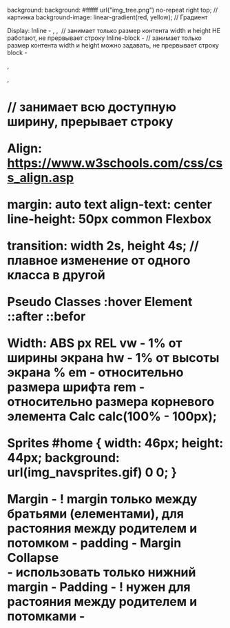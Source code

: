 background:
    background: #ffffff url("img_tree.png") no-repeat right top; // картинка
    background-image: linear-gradient(red, yellow); // Градиент

Display:
    Inline - <a>, <span>, <img> // занимает только размер контента width и height НЕ работают, не прервывает строку
    Inline-block - // занимает только размер контента width и height можно задавать, не прервывает строку
    block - <p>, <div>, <h1> // занимает всю доступную ширину, прерывает строку

Align: https://www.w3schools.com/css/css_align.asp
    <div>
        margin: auto
    text
        align-text: center
        line-height: 50px
    common
        Flexbox


transition: width 2s, height 4s; // плавное изменение от одного класса в другой

Pseudo
    Classes
        :hover
    Element
        ::after
        ::befor

Width:
    ABS
        px
    REL
        vw - 1% от ширины экрана
        hw - 1% от высоты экрана
        %
        em - относительно размера шрифта 
        rem - относительно размера корневого элемента
    Calc
        calc(100% - 100px);

Sprites
    #home {
        width: 46px;
        height: 44px;
        background: url(img_navsprites.gif) 0 0;
        }

Margin
    - ! margin только между братьями (елементами), для растояния между родителем и потомком - padding
    - Margin Collapse   
        - использовать только нижний margin
        - 
Padding
    - ! нужен для растояния между родителем и потомками
    - 